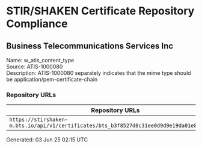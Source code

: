 # STIR/SHAKEN Certificate Repository Compliance

## Business Telecommunications Services Inc

Name: w_atis_content_type\
Source: ATIS-1000080\
Description: ATIS-1000080 separately indicates that the mime type should be application/pem-certificate-chain
### Repository URLs

| Repository URLs | Not After |  Problems | Link |
|-----------------|-----------|-----------|------|
| `https://stirshaken-m.bts.io/api/v1/certificates/bts_b3f8527d0c31ee0d9d9e19da01e8cf68.cer` | 11&#160;Apr&#160;25&#160;15:17&#160;UTC | true | [view](../../REPOS/cb1a0817887fa75c40cd730cdfb0a8bef92288df/README.md) |


Generated: 03 Jun 25 02:15 UTC